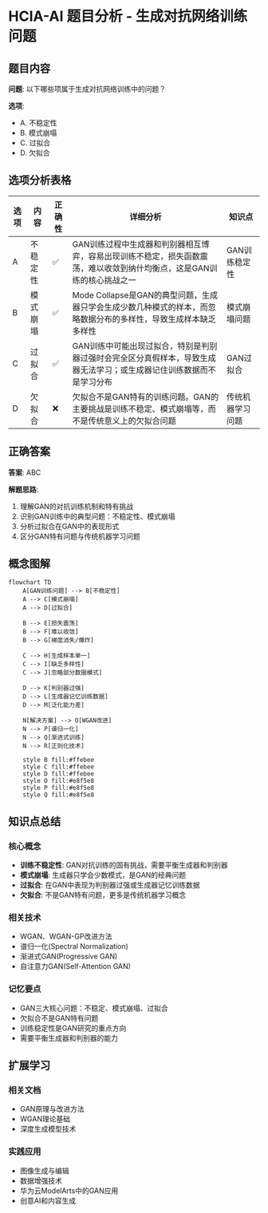 # HCIA-AI 题目分析 - 生成对抗网络训练问题

## 题目内容

**问题**: 以下哪些项属于生成对抗网络训练中的问题？

**选项**:
- A. 不稳定性
- B. 模式崩塌
- C. 过拟合
- D. 欠拟合

## 选项分析表格

| 选项 | 内容 | 正确性 | 详细分析 | 知识点 |
|------|------|--------|----------|--------|
| A | 不稳定性 | ✅ | GAN训练过程中生成器和判别器相互博弈，容易出现训练不稳定，损失函数震荡，难以收敛到纳什均衡点，这是GAN训练的核心挑战之一 | GAN训练稳定性 |
| B | 模式崩塌 | ✅ | Mode Collapse是GAN的典型问题，生成器只学会生成少数几种模式的样本，而忽略数据分布的多样性，导致生成样本缺乏多样性 | 模式崩塌问题 |
| C | 过拟合 | ✅ | GAN训练中可能出现过拟合，特别是判别器过强时会完全区分真假样本，导致生成器无法学习；或生成器记住训练数据而不是学习分布 | GAN过拟合 |
| D | 欠拟合 | ❌ | 欠拟合不是GAN特有的训练问题。GAN的主要挑战是训练不稳定、模式崩塌等，而不是传统意义上的欠拟合问题 | 传统机器学习问题 |

## 正确答案
**答案**: ABC

**解题思路**: 
1. 理解GAN的对抗训练机制和特有挑战
2. 识别GAN训练中的典型问题：不稳定性、模式崩塌
3. 分析过拟合在GAN中的表现形式
4. 区分GAN特有问题与传统机器学习问题

## 概念图解

```mermaid
flowchart TD
    A[GAN训练问题] --> B[不稳定性]
    A --> C[模式崩塌]
    A --> D[过拟合]
    
    B --> E[损失震荡]
    B --> F[难以收敛]
    B --> G[梯度消失/爆炸]
    
    C --> H[生成样本单一]
    C --> I[缺乏多样性]
    C --> J[忽略部分数据模式]
    
    D --> K[判别器过强]
    D --> L[生成器记忆训练数据]
    D --> M[泛化能力差]
    
    N[解决方案] --> O[WGAN改进]
    N --> P[谱归一化]
    N --> Q[渐进式训练]
    N --> R[正则化技术]
    
    style B fill:#ffebee
    style C fill:#ffebee
    style D fill:#ffebee
    style O fill:#e8f5e8
    style P fill:#e8f5e8
    style Q fill:#e8f5e8
```

## 知识点总结

### 核心概念
- **训练不稳定性**: GAN对抗训练的固有挑战，需要平衡生成器和判别器
- **模式崩塌**: 生成器只学会少数模式，是GAN的经典问题
- **过拟合**: 在GAN中表现为判别器过强或生成器记忆训练数据
- **欠拟合**: 不是GAN特有问题，更多是传统机器学习概念

### 相关技术
- WGAN、WGAN-GP改进方法
- 谱归一化(Spectral Normalization)
- 渐进式GAN(Progressive GAN)
- 自注意力GAN(Self-Attention GAN)

### 记忆要点
- GAN三大核心问题：不稳定、模式崩塌、过拟合
- 欠拟合不是GAN特有问题
- 训练稳定性是GAN研究的重点方向
- 需要平衡生成器和判别器的能力

## 扩展学习

### 相关文档
- GAN原理与改进方法
- WGAN理论基础
- 深度生成模型技术

### 实践应用
- 图像生成与编辑
- 数据增强技术
- 华为云ModelArts中的GAN应用
- 创意AI和内容生成